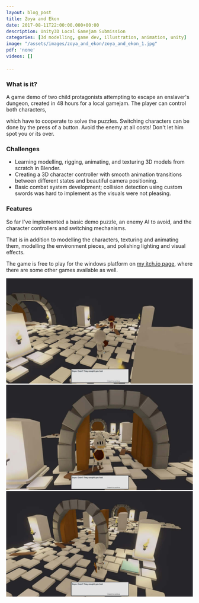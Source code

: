 ```yaml
---
layout: blog_post
title: Zoya and Ekon
date: 2017-08-11T22:00:00.000+00:00
description: Unity3D Local Gamejam Submission
categories: [3d modelling, game dev, illustration, animation, unity]
image: "/assets/images/zoya_and_ekon/zoya_and_ekon_1.jpg"
pdf: 'none'
videos: []

---
```

### What is it?

A game demo of two child protagonists attempting to escape an enslaver's dungeon, created in 48 hours for a local gamejam. The player can control both characters,

which have to cooperate to solve the puzzles. Switching characters can be done by the press of a button. Avoid the enemy at all costs! Don't let him spot you or its over.

### Challenges

* Learning modelling, rigging, animating, and texturing 3D models from scratch in Blender.
* Creating a 3D character controller with smooth animation transitions between different states and beautiful camera positioning.
* Basic combat system development; collision detection using custom swords was hard to implement as the visuals were not pleasing.

### Features

So far I've implemented a basic demo puzzle, an enemy AI to avoid, and the character controllers and switching mechanisms.

That is in addition to modelling the characters, texturing and animating them, modelling the environment pieces, and polishing lighting and visual effects.

The game is free to play for the windows platform on [my itch.io page](https://ramiawar.itch.io), where there are some other games available as well.

![](/assets/images/zoya_and_ekon/zoya_and_ekon_2.jpg)![](/assets/images/zoya_and_ekon/zoya_and_ekon_1.jpg)![](/assets/images/zoya_and_ekon/zoya_and_ekon_3.jpg)